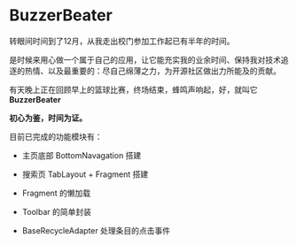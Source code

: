# BuzzerBeater

转眼间时间到了12月，从我走出校门参加工作起已有半年的时间。

是时候来用心做一个属于自己的应用，让它能充实我的业余时间、保持我对技术追逐的热情、以及最重要的：尽自己绵薄之力，为开源社区做出力所能及的贡献。

有天晚上正在回顾早上的篮球比赛，终场结束，蜂鸣声响起，好，就叫它 **BuzzerBeater**

**初心为鉴，时间为证。**

目前已完成的功能模块有：

 - 主页底部 BottomNavagation 搭建

 - 搜索页 TabLayout + Fragment 搭建

 - Fragment 的懒加载

 - Toolbar 的简单封装

 - BaseRecycleAdapter 处理条目的点击事件
